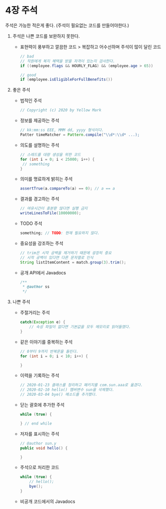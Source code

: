 # 4장 주석

주석은 가능한 적은게 좋다. (주석이 필요없는 코드를 만들어야한다.)

1. 주석은 나쁜 코드를 보완하지 못한다.
    - 표현력이 풍부하고 깔끔한 코드 > 복잡하고 어수선하며 주석이 많이 달린 코드

        ```java
        // bad
        // 직원에게 복지 혜택을 받을 자격이 있는지 검사한다.
        if ((employee.flags && HOURLY_FLAG) && (employee.age > 65))

        // good
        if (employee.isEligibleForFullBenefits())
        ```

2. 좋은 주석
    - 법적인 주석

        ```java
        // Copyright (c) 2020 by Yellow Mark
        ```

    - 정보를 제공하는 주석

        ```java
        // kk:mm:ss EEE, MMM dd, yyyy 형식이다.
        Patter timeMatcher = Pattern.compile("\\d*:\\d* ...);
        ```

    - 의도를 설명하는 주석

        ```java
        // 스레드를 대량 생성을 위한 코드
        for (int i = 0; i < 25000; i++) {
         // something
        }
        ```

    - 의미를 명료하게 밝히는 주석

        ```java
        assertTrue(a.compareTo(a) == 0); // a == a
        ```

    - 결과를 경고하는 주석

        ```java
        // 여유시간이 충분핟 않다면 실행 금지
        writeLinesToFile(10000000);
        ```

    - TODO 주석

        ```java
        something; // TODO: 현재 필요하지 않다.
        ```

    - 중요성을 강조하는 주석

        ```java
        // trim은 시작 공백을 제거하기 때문에 굉장히 중요
        // 시작 공백이 있다면 다른 문자열로 인식
        String listItemContent = match.group(3).trim();
        ```

    - 공개 API에서 Javadocs

        ```java
        /**
         * @author ss
         */
        ```

3. 나쁜 주석
    - 주절거리는 주석

        ```java
        catch(Exception e) {
        	// 속성 파일이 없다면 기본값을 모두 메모리로 읽어들였다.
        }
        ```

    - 같은 이야기를 중복하는 주석

        ```java
        // 0부터 9까지 반복문을 돌린다.
        for (int i = 0; i < 10; i++) {

        }
        ```

    - 이력을 기록하는 주석

        ```java
        // 2020-01-23 클래스를 정리하고 패키지를 com.sun.aaa로 옮겼다.
        // 2020-02-10 hello() 멤버변수 sun을 삭제했다.
        // 2020-03-04 bye() 메소드를 추가했다.
        ```

    - 닫는 괄호에 추가한 주석

        ```java
        while (true) {

        } // end while
        ```

    - 저자를 표시하는 주석

        ```java
        // @author sun.y
        public void hello() {

        }
        ```

    - 주석으로 처리한 코드

        ```java
        while (true) {
        	// hello();
        	bye();
        }
        ```

    - 비공개 코드에서의 Javadocs
